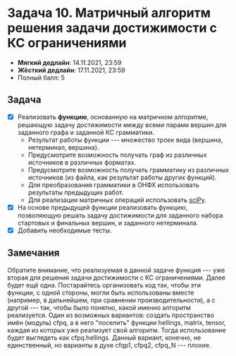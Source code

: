 # Задача 10. Матричный алгоритм решения задачи достижимости с КС ограничениями

* **Мягкий дедлайн**: 14.11.2021, 23:59
* **Жёсткий дедлайн**: 17.11.2021, 23:59
* Полный балл: 5

## Задача

- [X] Реализовать **функцию**, основанную на матричном алгоритме, решающую задачу достижимости между всеми парами вершин для заданного графа и заданной КС грамматики.
  - Результат работы функции --- множество троек вида (вершина, нетерминал, вершина).
  - Предусмотрите возможность получать граф из различных источников в различных форматах.
  - Предусмотрите возможность получать грамматику из различных источников (из файла, как результат работы других функций).
  - Для преобразования грамматики в ОНФХ использовать результаты предыдущих работ.
  - Для реализации матричных операций использовать [sciPy](https://docs.scipy.org/doc/scipy/reference/sparse.html).
- [X] На основе предыдущей функции реализовать функцию, позволяющую решать задачу достижимости для заданного набора стартовых и финальных вершин, и заданного нетерминала.
- [X] Добавить необходимые тесты.

## Замечания

Обратите внимание, что реализуемая в данной задаче функция --- уже вторая для решения задачи достижимости с КС ограничениями. Далее будет ещё одна. Постарайтесь организовать код так, чтобы эти функции, с одной стороны, могли быть использованы вместе (например, в дальнейшем, при сравнении производительности), а с другой --- так, чтобы было понятно, какой именно алгоритм реализуется. Один из возможных вариантов: создать пространство имён (модуль)  cfpq, а в него "поселить" функции hellings, matrix, tensor, каждая из которых уже реализует свой алгоритм. Тогда использование будет выглядеть как cfpq.hellings. Данный вариант, конечно, не единственный, но варианты в духе cfqp1, cfpq2, cfpq_N --- плохие.
